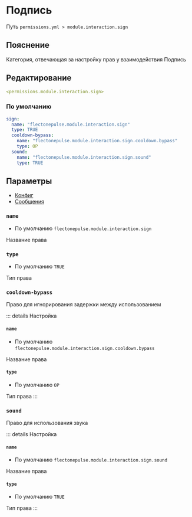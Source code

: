# Подпись
Путь `permissions.yml > module.interaction.sign`

## Пояснение
Категория, отвечающая за настройку прав у взаимодействия Подпись

## Редактирование
```yaml
<permissions.module.interaction.sign>
```

### По умолчанию
```yaml
sign:
  name: "flectonepulse.module.interaction.sign"
  type: TRUE
  cooldown-bypass:
    name: "flectonepulse.module.interaction.sign.cooldown.bypass"
    type: OP
  sound:
    name: "flectonepulse.module.interaction.sign.sound"
    type: TRUE
```

## Параметры

- [Конфиг](/ru/config/module/interaction/sign/)
- [Сообщения](/ru/messages/ru_ru/module/interaction/sign/)

### `name`
- По умолчанию `flectonepulse.module.interaction.sign`

Название права

### `type`
- По умолчанию `TRUE`

Тип права

### `cooldown-bypass`

Право для игнорирования задержки между использованием

::: details Настройка
#### `name`
- По умолчанию `flectonepulse.module.interaction.sign.cooldown.bypass`

Название права

#### `type`
- По умолчанию `OP`

Тип права
:::

### `sound`

Право для использования звука

::: details Настройка
#### `name`
- По умолчанию `flectonepulse.module.interaction.sign.sound`

Название права

#### `type`
- По умолчанию `TRUE`

Тип права
:::

<!--@include: @/ru/parts/permission.md-->

